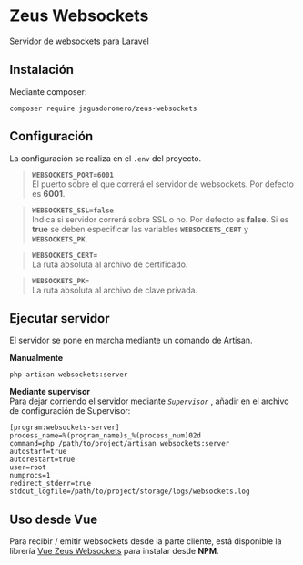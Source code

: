 # Zeus Websockets
Servidor de websockets para Laravel

## Instalación
Mediante composer:
```
composer require jaguadoromero/zeus-websockets
```

## Configuración
La configuración se realiza en el `.env` del proyecto.

>
> **`WEBSOCKETS_PORT=6001`**  
> El puerto sobre el que correrá el servidor de websockets. Por defecto es **6001**.

> **`WEBSOCKETS_SSL=false`**  
> Indica si servidor correrá sobre SSL o no. Por defecto es **false**. Si es **true** se deben especificar las variables **`WEBSOCKETS_CERT`** y **`WEBSOCKETS_PK`**.

> **`WEBSOCKETS_CERT=`**  
> La ruta absoluta al archivo de certificado.

> **`WEBSOCKETS_PK=`**  
> La ruta absoluta al archivo de clave privada.

## Ejecutar servidor
El servidor se pone en marcha mediante un comando de Artisan.

**Manualmente**
```
php artisan websockets:server
```

**Mediante supervisor**  
Para dejar corriendo el servidor mediante *`Supervisor`* , añadir en el archivo de configuración de Supervisor:

```
[program:websockets-server]
process_name=%(program_name)s_%(process_num)02d
command=php /path/to/project/artisan websockets:server
autostart=true
autorestart=true
user=root
numprocs=1
redirect_stderr=true
stdout_logfile=/path/to/project/storage/logs/websockets.log
```

## Uso desde Vue
Para recibir / emitir websockets desde la parte cliente, está disponible la librería [Vue Zeus Websockets](https://github.com/jaguadoromero/zeus-websockets-client) para instalar desde **NPM**.